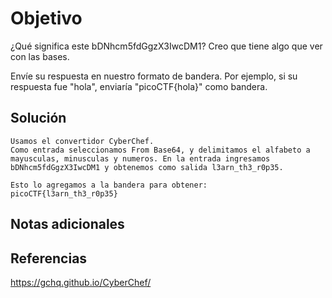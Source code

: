 # Objetivo

¿Qué significa este bDNhcm5fdGgzX3IwcDM1? Creo que tiene algo que ver con las bases.

Envíe su respuesta en nuestro formato de bandera. Por ejemplo, si su respuesta fue "hola", enviaría "picoCTF{hola}" como bandera.
## Solución

```
Usamos el convertidor CyberChef.
Como entrada seleccionamos From Base64, y delimitamos el alfabeto a mayusculas, minusculas y numeros. En la entrada ingresamos bDNhcm5fdGgzX3IwcDM1 y obtenemos como salida l3arn_th3_r0p35.

Esto lo agregamos a la bandera para obtener:
picoCTF{l3arn_th3_r0p35}
```

## Notas adicionales

## Referencias

https://gchq.github.io/CyberChef/